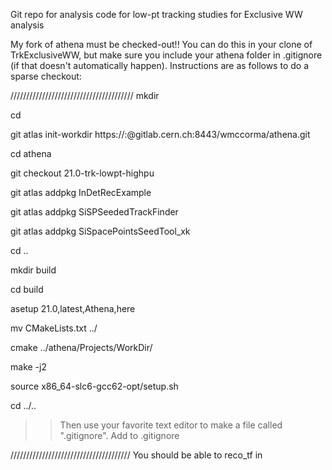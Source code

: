 Git repo for analysis code for low-pt tracking studies for Exclusive WW analysis

My fork of athena must be checked-out!!  You can do this in your clone of TrkExclusiveWW, but make sure you include your athena folder in .gitignore (if that doesn't automatically happen).  Instructions are as follows to do a sparse checkout:

///////////////////////////////////////
mkdir <name of folder you want athena in>

cd <name of folder you want athena in>

git atlas init-workdir https://:@gitlab.cern.ch:8443/wmccorma/athena.git

cd athena

git checkout 21.0-trk-lowpt-highpu

git atlas addpkg InDetRecExample

git atlas addpkg SiSPSeededTrackFinder

git atlas addpkg SiSpacePointsSeedTool_xk

cd ..

mkdir build

cd build

asetup 21.0,latest,Athena,here

mv CMakeLists.txt ../

cmake ../athena/Projects/WorkDir/

make -j2

source x86_64-slc6-gcc62-opt/setup.sh

cd ../..

>>Then use your favorite text editor to make a file called ".gitignore".  Add <name of folder you want athena in> to .gitignore

//////////////////////////////////////
You should be able to reco_tf in <name of folder you want athena in>